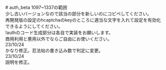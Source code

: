 \# auth_beta
1097~1337の範囲<br>
少し古いバージョンなので該当の部分を新しいのにコピペしてください。<br>
再開発版の設定のhcaptchaのkeyのところに適当な文字を入れて設定を有効化できるようにしてください。<br>
!authのコード生成部分は各自で実装をお願いします。<br>
商用利用と悪用以外でならご自由にお使いください。<br>
23/10/24<br>
かなり修正。忍法帖の書き込み数で判定に変更。<br>
23/10/24<br>
説明を修正。
